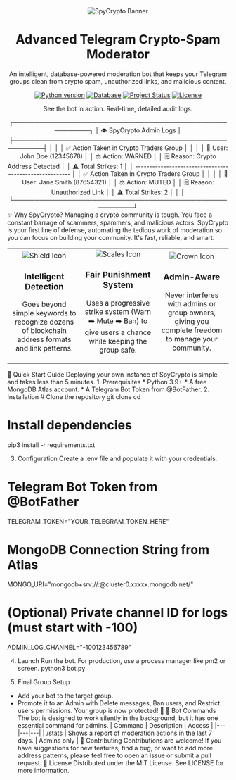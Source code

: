 <div align="center">
<img src="https://www.google.com/search?q=https://placehold.co/1200x400/0f172a/7dd3fc%3Ftext%3DSpyCrypto%26font%3Dmontserrat" alt="SpyCrypto Banner"/>


<h1><strong>Advanced Telegram Crypto-Spam Moderator</strong></h1>
<p>An intelligent, database-powered moderation bot that keeps your Telegram groups clean from crypto spam, unauthorized links, and malicious content.</p>
<!-- Badges -->
<a href="https://www.python.org/downloads/"><img src="https://www.google.com/search?q=https://img.shields.io/badge/Python-3.9%252B-blue%3Fstyle%3Dflat-square%26logo%3Dpython%26logoColor%3Dwhite" alt="Python version"></a>
<a href="https://www.mongodb.com/cloud/atlas"><img src="https://www.google.com/search?q=https://img.shields.io/badge/MongoDB-Atlas-green%3Fstyle%3Dflat-square%26logo%3Dmongodb%26logoColor%3Dwhite" alt="Database"></a>
<a href="#"><img src="https://www.google.com/search?q=https://img.shields.io/badge/Status-Active-brightgreen%3Fstyle%3Dflat-square" alt="Project Status"></a>
<a href="LICENSE"><img src="https://www.google.com/search?q=https://img.shields.io/badge/License-MIT-purple%3Fstyle%3Dflat-square" alt="License"></a>
</div>
<p align="center">See the bot in action. Real-time, detailed audit logs.</p>
<div align="center">
┌─────────────────────────────────────────────────────────┐
│ 👁️ SpyCrypto Admin Logs                                 │
├─────────────────────────────────────────────────────────┤
│                                                         │
│ ✅ Action Taken in Crypto Traders Group                 │
│                                                         │
│ 👤 User: John Doe (12345678)                             │
│ ⚖️ Action: WARNED                                        │
│ 🗒️ Reason: Crypto Address Detected                      │
│ ⚠️ Total Strikes: 1                                     │
│ ------------------------------------------------------- │
│ ✅ Action Taken in Crypto Traders Group                 │
│                                                         │
│ 👤 User: Jane Smith (87654321)                           │
│ ⚖️ Action: MUTED                                         │
│ 🗒️ Reason: Unauthorized Link                           │
│ ⚠️ Total Strikes: 2                                     │
│                                                         │
└─────────────────────────────────────────────────────────┘

</div>
✨ Why SpyCrypto?
Managing a crypto community is tough. You face a constant barrage of scammers, spammers, and malicious actors. SpyCrypto is your first line of defense, automating the tedious work of moderation so you can focus on building your community. It's fast, reliable, and smart.
<table width="100%">
<tr>
<td width="33%" align="center">
<img src="https://www.google.com/search?q=https://placehold.co/100x100/0f172a/7dd3fc%3Ftext%3D🛡️" alt="Shield Icon">
<h3>Intelligent Detection</h3>
<p>Goes beyond simple keywords to recognize dozens of blockchain address formats and link patterns.</p>
</td>
<td width="33%" align="center">
<img src="https://www.google.com/search?q=https://placehold.co/100x100/0f172a/7dd3fc%3Ftext%3D⚖️" alt="Scales Icon">
<h3>Fair Punishment System</h3>
<p>Uses a progressive strike system (Warn ➡️ Mute ➡️ Ban) to give users a chance while keeping the group safe.</p>
</td>
<td width="33%" align="center">
<img src="https://www.google.com/search?q=https://placehold.co/100x100/0f172a/7dd3fc%3Ftext%3D👑" alt="Crown Icon">
<h3>Admin-Aware</h3>
<p>Never interferes with admins or group owners, giving you complete freedom to manage your community.</p>
</td>
</tr>
</table>
🚀 Quick Start Guide
Deploying your own instance of SpyCrypto is simple and takes less than 5 minutes.
1. Prerequisites
 * Python 3.9+
 * A free MongoDB Atlas account.
 * A Telegram Bot Token from @BotFather.
2. Installation
# Clone the repository
git clone <repository_url>
cd <repository_directory>

# Install dependencies
pip3 install -r requirements.txt

3. Configuration
Create a .env file and populate it with your credentials.
# Telegram Bot Token from @BotFather
TELEGRAM_TOKEN="YOUR_TELEGRAM_TOKEN_HERE"

# MongoDB Connection String from Atlas
MONGO_URI="mongodb+srv://<user>:<password>@cluster0.xxxxx.mongodb.net/"

# (Optional) Private channel ID for logs (must start with -100)
ADMIN_LOG_CHANNEL="-100123456789"

4. Launch
Run the bot. For production, use a process manager like pm2 or screen.
python3 bot.py

5. Final Group Setup
 * Add your bot to the target group.
 * Promote it to an Admin with Delete messages, Ban users, and Restrict users permissions.
Your group is now protected! 🎉
🤖 Bot Commands
The bot is designed to work silently in the background, but it has one essential command for admins.
| Command | Description | Access |
|---|---|---|
| /stats | Shows a report of moderation actions in the last 7 days. | Admins only |
🙌 Contributing
Contributions are welcome! If you have suggestions for new features, find a bug, or want to add more address patterns, please feel free to open an issue or submit a pull request.
📜 License
Distributed under the MIT License. See LICENSE for more information.
